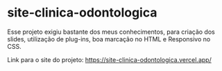 # site-clinica-odontologica
<p>Esse projeto exigiu bastante dos meus conhecimentos, para criação dos slides, utilização de plug-ins, boa marcação no HTML e Responsivo no CSS.</p>
<p>Link para o site do projeto: <a href="https://site-clinica-odontologica.vercel.app/">https://site-clinica-odontologica.vercel.app/</a></p>
